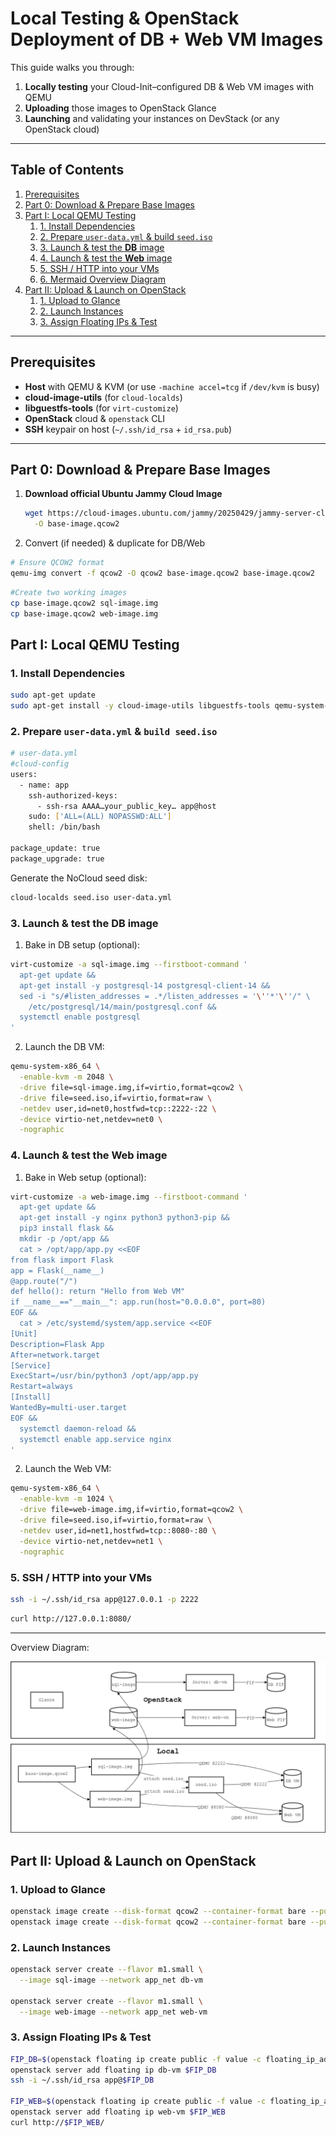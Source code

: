 # Local Testing & OpenStack Deployment of DB + Web VM Images

This guide walks you through:

1. **Locally testing** your Cloud-Init–configured DB & Web VM images with QEMU  
2. **Uploading** those images to OpenStack Glance  
3. **Launching** and validating your instances on DevStack (or any OpenStack cloud)

---

## Table of Contents

1. [Prerequisites](#prerequisites)  
2. [Part 0: Download & Prepare Base Images](#part-0-download--prepare-base-images)  
3. [Part I: Local QEMU Testing](#part-i-local-qemu-testing)  
   1. [1. Install Dependencies](#1-install-dependencies)  
   2. [2. Prepare `user-data.yml` & build `seed.iso`](#2-prepare-user-datayml--build-seediso)  
   3. [3. Launch & test the **DB** image](#3-launch--test-the-db-image)  
   4. [4. Launch & test the **Web** image](#4-launch--test-the-web-image)  
   5. [5. SSH / HTTP into your VMs](#5-ssh--http-into-your-vms)  
   6. [6. Mermaid Overview Diagram](#6-mermaid-overview-diagram)  
4. [Part II: Upload & Launch on OpenStack](#part-ii-upload--launch-on-openstack)  
   1. [1. Upload to Glance](#1-upload-to-glance)  
   2. [2. Launch Instances](#2-launch-instances)  
   3. [3. Assign Floating IPs & Test](#3-assign-floating-ips--test)  

---

## Prerequisites

- **Host** with QEMU & KVM (or use `-machine accel=tcg` if `/dev/kvm` is busy)  
- **cloud-image-utils** (for `cloud-localds`)  
- **libguestfs-tools** (for `virt-customize`)  
- **OpenStack** cloud & `openstack` CLI  
- **SSH** keypair on host (`~/.ssh/id_rsa` + `id_rsa.pub`)

---

## Part 0: Download & Prepare Base Images

1. **Download official Ubuntu Jammy Cloud Image**  
   ```bash
   wget https://cloud-images.ubuntu.com/jammy/20250429/jammy-server-cloudimg-amd64.img \
     -O base-image.qcow2
    ```
2. Convert (if needed) & duplicate for DB/Web
```bash
# Ensure QCOW2 format
qemu-img convert -f qcow2 -O qcow2 base-image.qcow2 base-image.qcow2
```
```bash
#Create two working images
cp base-image.qcow2 sql-image.img
cp base-image.qcow2 web-image.img
```

## Part I: Local QEMU Testing
### 1. Install Dependencies

```bash
sudo apt-get update
sudo apt-get install -y cloud-image-utils libguestfs-tools qemu-system-x86
```

### 2. Prepare `user-data.yml` & `build seed.iso`

```bash
# user-data.yml
#cloud-config
users:
  - name: app
    ssh-authorized-keys:
      - ssh-rsa AAAA…your_public_key… app@host
    sudo: ['ALL=(ALL) NOPASSWD:ALL']
    shell: /bin/bash

package_update: true
package_upgrade: true
```
Generate the NoCloud seed disk:
```bash
cloud-localds seed.iso user-data.yml
```
### 3. Launch & test the DB image

1. Bake in DB setup (optional):
```bash
virt-customize -a sql-image.img --firstboot-command '
  apt-get update &&
  apt-get install -y postgresql-14 postgresql-client-14 &&
  sed -i "s/#listen_addresses = .*/listen_addresses = '\''*'\''/" \
    /etc/postgresql/14/main/postgresql.conf &&
  systemctl enable postgresql
'
```
2. Launch the DB VM:
```bash
qemu-system-x86_64 \
  -enable-kvm -m 2048 \
  -drive file=sql-image.img,if=virtio,format=qcow2 \
  -drive file=seed.iso,if=virtio,format=raw \
  -netdev user,id=net0,hostfwd=tcp::2222-:22 \
  -device virtio-net,netdev=net0 \
  -nographic
```
### 4. Launch & test the Web image
1. Bake in Web setup (optional):

```bash
virt-customize -a web-image.img --firstboot-command '
  apt-get update &&
  apt-get install -y nginx python3 python3-pip &&
  pip3 install flask &&
  mkdir -p /opt/app &&
  cat > /opt/app/app.py <<EOF
from flask import Flask
app = Flask(__name__)
@app.route("/")
def hello(): return "Hello from Web VM"
if __name__=="__main__": app.run(host="0.0.0.0", port=80)
EOF &&
  cat > /etc/systemd/system/app.service <<EOF
[Unit]
Description=Flask App
After=network.target
[Service]
ExecStart=/usr/bin/python3 /opt/app/app.py
Restart=always
[Install]
WantedBy=multi-user.target
EOF &&
  systemctl daemon-reload &&
  systemctl enable app.service nginx
'
```
2. Launch the Web VM:
```bash
qemu-system-x86_64 \
  -enable-kvm -m 1024 \
  -drive file=web-image.img,if=virtio,format=qcow2 \
  -drive file=seed.iso,if=virtio,format=raw \
  -netdev user,id=net1,hostfwd=tcp::8080-:80 \
  -device virtio-net,netdev=net1 \
  -nographic
```

### 5. SSH / HTTP into your VMs
```bash
ssh -i ~/.ssh/id_rsa app@127.0.0.1 -p 2222
```

```bash
curl http://127.0.0.1:8080/
```

---
Overview Diagram:

![Mermaid Diagram](create_img.png)

## Part II: Upload & Launch on OpenStack

### 1. Upload to Glance
```bash
openstack image create --disk-format qcow2 --container-format bare --public db-image.img
openstack image create --disk-format qcow2 --container-format bare --public web-image.img
```

### 2. Launch Instances
```bash
openstack server create --flavor m1.small \
  --image sql-image --network app_net db-vm

openstack server create --flavor m1.small \
  --image web-image --network app_net web-vm
```
### 3. Assign Floating IPs & Test
```bash
FIP_DB=$(openstack floating ip create public -f value -c floating_ip_address)
openstack server add floating ip db-vm $FIP_DB
ssh -i ~/.ssh/id_rsa app@$FIP_DB

FIP_WEB=$(openstack floating ip create public -f value -c floating_ip_address)
openstack server add floating ip web-vm $FIP_WEB
curl http://$FIP_WEB/
